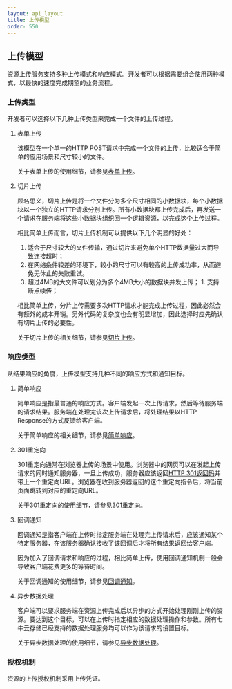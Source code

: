 ```yaml
---
layout: api_layout
title: 上传模型
order: 550
---
```

<a name="upload-models"></a>
## 上传模型

资源上传服务支持多种上传模式和响应模式。开发者可以根据需要组合使用两种模式，以最快的速度完成期望的业务流程。

<a name="upload-types"></a>
### 上传类型

开发者可以选择以下几种上传类型来完成一个文件的上传过程。

1. 表单上传

	该模型在一个单一的HTTP POST请求中完成一个文件的上传，比较适合于简单的应用场景和尺寸较小的文件。
	
	关于表单上传的使用细节，请参见[表单上传]()。
	
1. 切片上传

	顾名思义，切片上传是将一个文件分为多个尺寸相同的小数据块，每个小数据块以一个独立的HTTP请求分别上传。所有小数据块都上传完成后，再发送一个请求在服务端将这些小数据块组织回一个逻辑资源，以完成这个上传过程。
	
	相比简单上传而言，切片上传机制可以提供以下几个明显的好处：
	
	1. 适合于尺寸较大的文件传输，通过切片来避免单个HTTP数据量过大而导致连接超时；
	1. 在网络条件较差的环境下，较小的尺寸可以有较高的上传成功率，从而避免无休止的失败重试。
	1. 超过4MB的大文件可以划分为多个4MB大小的数据块并发上传；	1. 支持断点续传；
	
	相比简单上传，分片上传需要多次HTTP请求才能完成上传过程，因此必然会有额外的成本开销。另外代码的复杂度也会有明显增加，因此选择时应先确认有切片上传的必要性。
	
	关于切片上传的相关细节，请参见[切片上传]()。
	
<a name="response-types"></a>
### 响应类型	
	
从结果响应的角度，上传模型支持几种不同的响应方式和通知目标。

1. 简单响应

	简单响应是指最普通的响应方式。客户端发起一次上传请求，然后等待服务端的请求结果。服务端在处理完该次上传请求后，将处理结果以HTTP Response的方式反馈给客户端。
	
	关于简单响应的相关细节，请参见[简单响应]()。
	
1. 301重定向

	301重定向通常在浏览器上传的场景中使用。浏览器中的网页可以在发起上传请求的同时通知服务器，一旦上传成功，服务器应该返回[HTTP 301返回码]()并带上一个重定向URL。浏览器在收到服务器返回的这个重定向指令后，将当前页面跳转到对应的重定向URL。
	
	关于301重定向的使用细节，请参见[301重定向]()。
	
1. 回调通知

	回调通知是指客户端在上传时指定服务端在处理完上传请求后，应该通知某个特定服务器，在该服务器确认接收了该回调后才将所有结果返回给客户端。
	
	因为加入了回调请求和响应的过程，相比简单上传，使用回调通知机制一般会导致客户端花费更多的等待时间。
	
	关于回调通知的使用细节，请参见[回调通知]()。
	
1. 异步数据处理

	客户端可以要求服务端在资源上传完成后以异步的方式开始处理刚刚上传的资源。要达到这个目标，可以在上传时指定相应的数据处理操作和参数。所有七牛云存储已经支持的数据处理服务均可以作为该请求的设置目标。
	
	关于异步数据处理的使用细节，请参见[异步数据处理]()。
	
### 授权机制

资源的上传授权机制采用上传凭证。